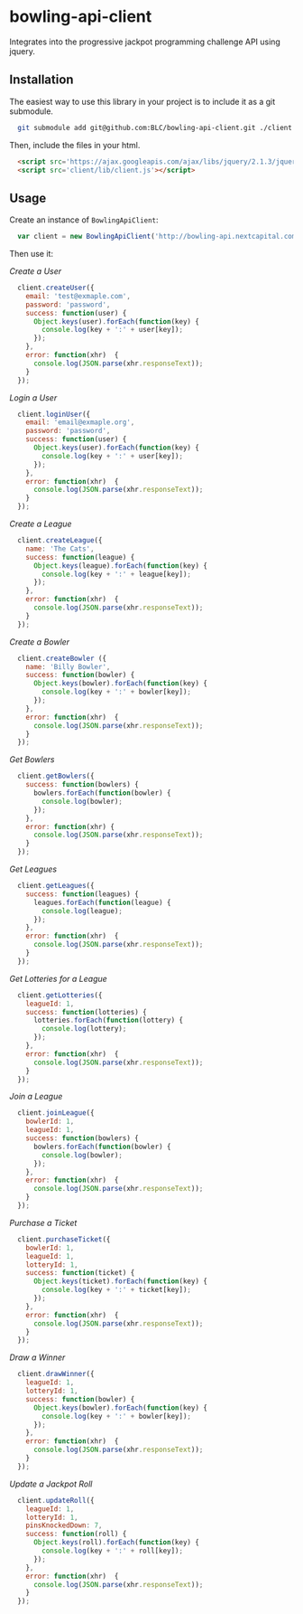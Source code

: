 bowling-api-client
==================================

Integrates into the progressive jackpot programming challenge API using jquery.

## Installation

The easiest way to use this library in your project is to include it as a git submodule.

```bash
  git submodule add git@github.com:BLC/bowling-api-client.git ./client
```

Then, include the files in your html.

```html
  <script src='https://ajax.googleapis.com/ajax/libs/jquery/2.1.3/jquery.min.js'></script>
  <script src='client/lib/client.js'></script>
```

## Usage

Create an instance of `BowlingApiClient`:

```javascript
  var client = new BowlingApiClient('http://bowling-api.nextcapital.com/api');
```

Then use it:

*Create a User*

```javascript
  client.createUser({
    email: 'test@exmaple.com',
    password: 'password',
    success: function(user) {
      Object.keys(user).forEach(function(key) {
        console.log(key + ':' + user[key]);
      });
    },
    error: function(xhr)  {
      console.log(JSON.parse(xhr.responseText));
    }
  });
```

*Login a User*

```javascript
  client.loginUser({
    email: 'email@exmaple.org',
    password: 'password',
    success: function(user) {
      Object.keys(user).forEach(function(key) {
        console.log(key + ':' + user[key]);
      });
    },
    error: function(xhr)  {
      console.log(JSON.parse(xhr.responseText));
    }
  });
```

*Create a League*

```javascript
  client.createLeague({
    name: 'The Cats',
    success: function(league) {
      Object.keys(league).forEach(function(key) {
        console.log(key + ':' + league[key]);
      });
    },
    error: function(xhr)  {
      console.log(JSON.parse(xhr.responseText));
    }
  });
```

*Create a Bowler*

```javascript
  client.createBowler ({
    name: 'Billy Bowler',
    success: function(bowler) {
      Object.keys(bowler).forEach(function(key) {
        console.log(key + ':' + bowler[key]);
      });
    },
    error: function(xhr)  {
      console.log(JSON.parse(xhr.responseText));
    }
  });
```

*Get Bowlers*

```javascript
  client.getBowlers({
    success: function(bowlers) {
      bowlers.forEach(function(bowler) {
        console.log(bowler);
      });
    },
    error: function(xhr) {
      console.log(JSON.parse(xhr.responseText));
    }
  });
```
*Get Leagues*

```javascript
  client.getLeagues({
    success: function(leagues) {
      leagues.forEach(function(league) {
        console.log(league);
      });
    },
    error: function(xhr)  {
      console.log(JSON.parse(xhr.responseText));
    }
  });
```
*Get Lotteries for a League*

```javascript
  client.getLotteries({
    leagueId: 1,
    success: function(lotteries) {
      lotteries.forEach(function(lottery) {
        console.log(lottery);
      });
    },
    error: function(xhr)  {
      console.log(JSON.parse(xhr.responseText));
    }
  });
```

*Join a League*

```javascript
  client.joinLeague({
    bowlerId: 1,
    leagueId: 1,
    success: function(bowlers) {
      bowlers.forEach(function(bowler) {
        console.log(bowler);
      });
    },
    error: function(xhr)  {
      console.log(JSON.parse(xhr.responseText));
    }
  });
```

*Purchase a Ticket*

```javascript
  client.purchaseTicket({
    bowlerId: 1,
    leagueId: 1,
    lotteryId: 1,
    success: function(ticket) {
      Object.keys(ticket).forEach(function(key) {
        console.log(key + ':' + ticket[key]);
      });
    },
    error: function(xhr)  {
      console.log(JSON.parse(xhr.responseText));
    }
  });
```

*Draw a Winner*

```javascript
  client.drawWinner({
    leagueId: 1,
    lotteryId: 1,
    success: function(bowler) {
      Object.keys(bowler).forEach(function(key) {
        console.log(key + ':' + bowler[key]);
      });
    },
    error: function(xhr)  {
      console.log(JSON.parse(xhr.responseText));
    }
  });
```

*Update a Jackpot Roll*

```javascript
  client.updateRoll({
    leagueId: 1,
    lotteryId: 1,
    pinsKnockedDown: 7,
    success: function(roll) {
      Object.keys(roll).forEach(function(key) {
        console.log(key + ':' + roll[key]);
      });
    },
    error: function(xhr)  {
      console.log(JSON.parse(xhr.responseText));
    }
  });
```
